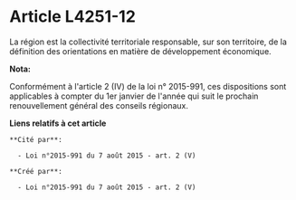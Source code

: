 # Article L4251-12

La région est la collectivité territoriale responsable, sur son territoire, de la définition des orientations en matière de
développement économique.

**Nota:**

Conformément à l'article 2 (IV) de la loi n° 2015-991, ces dispositions sont applicables à compter du 1er janvier de l'année
qui suit le prochain renouvellement général des conseils régionaux.

**Liens relatifs à cet article**

	**Cité par**:

	  - Loi n°2015-991 du 7 août 2015 - art. 2 (V)

	**Créé par**:

	  - Loi n°2015-991 du 7 août 2015 - art. 2 (V)
